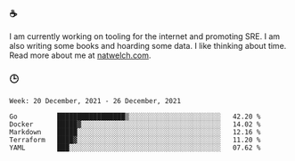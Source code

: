 ### ☕

I am currently working on tooling for the internet and promoting SRE. I am also writing some books and hoarding some data. I like thinking about time. Read more about me at [natwelch.com](https://natwelch.com).

### 🕒

<!--START_SECTION:waka-->
```text
Week: 20 December, 2021 - 26 December, 2021

Go          █████████████████▒░░░░░░░░░░░░░░░░░░░░░░░   42.20 % 
Docker      █████▓░░░░░░░░░░░░░░░░░░░░░░░░░░░░░░░░░░░   14.02 % 
Markdown    █████░░░░░░░░░░░░░░░░░░░░░░░░░░░░░░░░░░░░   12.16 % 
Terraform   ████▓░░░░░░░░░░░░░░░░░░░░░░░░░░░░░░░░░░░░   11.20 % 
YAML        ███░░░░░░░░░░░░░░░░░░░░░░░░░░░░░░░░░░░░░░   07.62 % 
```
<!--END_SECTION:waka-->
